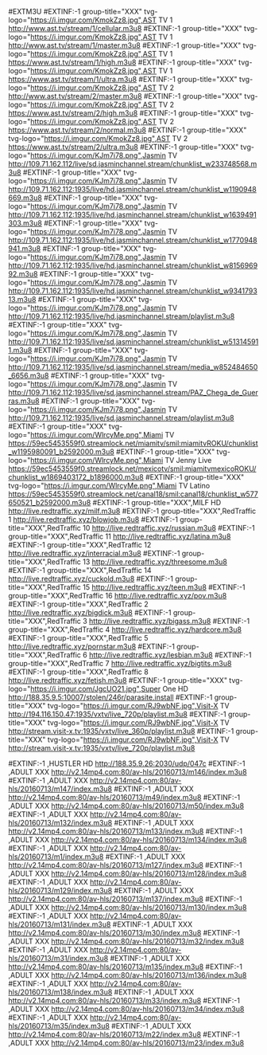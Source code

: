 #EXTM3U
#EXTINF:-1 group-title="XXX" tvg-logo="https://i.imgur.com/KmokZz8.jpg",AST TV 1
http://www.ast.tv/stream/1/cellular.m3u8
#EXTINF:-1 group-title="XXX" tvg-logo="https://i.imgur.com/KmokZz8.jpg",AST TV 1
http://www.ast.tv/stream/1/master.m3u8
#EXTINF:-1 group-title="XXX" tvg-logo="https://i.imgur.com/KmokZz8.jpg",AST TV 1
https://www.ast.tv/stream/1/high.m3u8
#EXTINF:-1 group-title="XXX" tvg-logo="https://i.imgur.com/KmokZz8.jpg",AST TV 1
https://www.ast.tv/stream/1/ultra.m3u8
#EXTINF:-1 group-title="XXX" tvg-logo="https://i.imgur.com/KmokZz8.jpg",AST TV 2
http://www.ast.tv/stream/2/master.m3u8
#EXTINF:-1 group-title="XXX" tvg-logo="https://i.imgur.com/KmokZz8.jpg",AST TV 2
https://www.ast.tv/stream/2/high.m3u8
#EXTINF:-1 group-title="XXX" tvg-logo="https://i.imgur.com/KmokZz8.jpg",AST TV 2
https://www.ast.tv/stream/2/normal.m3u8
#EXTINF:-1 group-title="XXX" tvg-logo="https://i.imgur.com/KmokZz8.jpg",AST TV 2
https://www.ast.tv/stream/2/ultra.m3u8
#EXTINF:-1 group-title="XXX" tvg-logo="https://i.imgur.com/KJm7i78.png",Jasmin TV
http://109.71.162.112/live/sd.jasminchannel.stream/chunklist_w233748568.m3u8
#EXTINF:-1 group-title="XXX" tvg-logo="https://i.imgur.com/KJm7i78.png",Jasmin TV
http://109.71.162.112:1935/live/hd.jasminchannel.stream/chunklist_w1190948669.m3u8
#EXTINF:-1 group-title="XXX" tvg-logo="https://i.imgur.com/KJm7i78.png",Jasmin TV
http://109.71.162.112:1935/live/hd.jasminchannel.stream/chunklist_w1639491303.m3u8
#EXTINF:-1 group-title="XXX" tvg-logo="https://i.imgur.com/KJm7i78.png",Jasmin TV
http://109.71.162.112:1935/live/hd.jasminchannel.stream/chunklist_w1770948941.m3u8
#EXTINF:-1 group-title="XXX" tvg-logo="https://i.imgur.com/KJm7i78.png",Jasmin TV
http://109.71.162.112:1935/live/hd.jasminchannel.stream/chunklist_w815696992.m3u8
#EXTINF:-1 group-title="XXX" tvg-logo="https://i.imgur.com/KJm7i78.png",Jasmin TV
http://109.71.162.112:1935/live/hd.jasminchannel.stream/chunklist_w934179313.m3u8
#EXTINF:-1 group-title="XXX" tvg-logo="https://i.imgur.com/KJm7i78.png",Jasmin TV
http://109.71.162.112:1935/live/hd.jasminchannel.stream/playlist.m3u8
#EXTINF:-1 group-title="XXX" tvg-logo="https://i.imgur.com/KJm7i78.png",Jasmin TV
http://109.71.162.112:1935/live/sd.jasminchannel.stream/chunklist_w513145911.m3u8
#EXTINF:-1 group-title="XXX" tvg-logo="https://i.imgur.com/KJm7i78.png",Jasmin TV
http://109.71.162.112:1935/live/sd.jasminchannel.stream/media_w852484650_6656.m3u8
#EXTINF:-1 group-title="XXX" tvg-logo="https://i.imgur.com/KJm7i78.png",Jasmin TV
http://109.71.162.112:1935/live/sd.jasminchannel.stream/PAZ_Chega_de_Guerras.m3u8
#EXTINF:-1 group-title="XXX" tvg-logo="https://i.imgur.com/KJm7i78.png",Jasmin TV
http://109.71.162.112:1935/live/sd.jasminchannel.stream/playlist.m3u8
#EXTINF:-1 group-title="XXX" tvg-logo="https://i.imgur.com/WlrcyMe.png",Miami TV
https://59ec5453559f0.streamlock.net/miamitv/smil:miamitvROKU/chunklist_w1195980091_b2592000.m3u8
#EXTINF:-1 group-title="XXX" tvg-logo="https://i.imgur.com/WlrcyMe.png",Miami TV Jenny Live
https://59ec5453559f0.streamlock.net/mexicotv/smil:miamitvmexicoROKU/chunklist_w1869403172_b1896000.m3u8
#EXTINF:-1 group-title="XXX" tvg-logo="https://i.imgur.com/WlrcyMe.png",Miami TV Latino
https://59ec5453559f0.streamlock.net/canal18/smil:canal18/chunklist_w577650521_b2592000.m3u8
#EXTINF:-1 group-title="XXX",MILF HD
http://live.redtraffic.xyz/milf.m3u8
#EXTINF:-1 group-title="XXX",RedTraffic 1
http://live.redtraffic.xyz/blowjob.m3u8
#EXTINF:-1 group-title="XXX",RedTraffic 10
http://live.redtraffic.xyz/russian.m3u8
#EXTINF:-1 group-title="XXX",RedTraffic 11
http://live.redtraffic.xyz/latina.m3u8
#EXTINF:-1 group-title="XXX",RedTraffic 12
http://live.redtraffic.xyz/interracial.m3u8
#EXTINF:-1 group-title="XXX",RedTraffic 13
http://live.redtraffic.xyz/threesome.m3u8
#EXTINF:-1 group-title="XXX",RedTraffic 14
http://live.redtraffic.xyz/cuckold.m3u8
#EXTINF:-1 group-title="XXX",RedTraffic 15
http://live.redtraffic.xyz/teen.m3u8
#EXTINF:-1 group-title="XXX",RedTraffic 16
http://live.redtraffic.xyz/pov.m3u8
#EXTINF:-1 group-title="XXX",RedTraffic 2
http://live.redtraffic.xyz/bigdick.m3u8
#EXTINF:-1 group-title="XXX",RedTraffic 3
http://live.redtraffic.xyz/bigass.m3u8
#EXTINF:-1 group-title="XXX",RedTraffic 4
http://live.redtraffic.xyz/hardcore.m3u8
#EXTINF:-1 group-title="XXX",RedTraffic 5
http://live.redtraffic.xyz/pornstar.m3u8
#EXTINF:-1 group-title="XXX",RedTraffic 6
http://live.redtraffic.xyz/lesbian.m3u8
#EXTINF:-1 group-title="XXX",RedTraffic 7
http://live.redtraffic.xyz/bigtits.m3u8
#EXTINF:-1 group-title="XXX",RedTraffic 8
http://live.redtraffic.xyz/fetish.m3u8
#EXTINF:-1 group-title="XXX" tvg-logo="https://i.imgur.com/JgcUO21.jpg",Super One HD
http://188.35.9.5:10007/stolen/246r/parasite.install
#EXTINF:-1 group-title="XXX" tvg-logo="https://i.imgur.com/RJ9wbNF.jpg",Visit-X TV
http://194.116.150.47:1935/vxtv/live_720p/playlist.m3u8
#EXTINF:-1 group-title="XXX" tvg-logo="https://i.imgur.com/RJ9wbNF.jpg",Visit-X TV
http://stream.visit-x.tv:1935/vxtv/live_360p/playlist.m3u8
#EXTINF:-1 group-title="XXX" tvg-logo="https://i.imgur.com/RJ9wbNF.jpg",Visit-X TV
http://stream.visit-x.tv:1935/vxtv/live_720p/playlist.m3u8

#EXTINF:-1 ,HUSTLER HD
http://188.35.9.26:2030/udp/047c
#EXTINF:-1 ,ADULT XXX
http://v2.14mp4.com:80/av-hls/20160713/m146/index.m3u8
#EXTINF:-1 ,ADULT XXX
http://v2.14mp4.com:80/av-hls/20160713/m147/index.m3u8
#EXTINF:-1 ,ADULT XXX
http://v2.14mp4.com:80/av-hls/20160713/m49/index.m3u8
#EXTINF:-1 ,ADULT XXX
http://v2.14mp4.com:80/av-hls/20160713/m50/index.m3u8
#EXTINF:-1 ,ADULT XXX
http://v2.14mp4.com:80/av-hls/20160713/m132/index.m3u8
#EXTINF:-1 ,ADULT XXX
http://v2.14mp4.com:80/av-hls/20160713/m133/index.m3u8
#EXTINF:-1 ,ADULT XXX
http://v2.14mp4.com:80/av-hls/20160713/m134/index.m3u8
#EXTINF:-1 ,ADULT XXX
http://v2.14mp4.com:80/av-hls/20160713/m1/index.m3u8
#EXTINF:-1 ,ADULT XXX
http://v2.14mp4.com:80/av-hls/20160713/m127/index.m3u8
#EXTINF:-1 ,ADULT XXX
http://v2.14mp4.com:80/av-hls/20160713/m128/index.m3u8
#EXTINF:-1 ,ADULT XXX
http://v2.14mp4.com:80/av-hls/20160713/m129/index.m3u8
#EXTINF:-1 ,ADULT XXX
http://v2.14mp4.com:80/av-hls/20160713/m137/index.m3u8
#EXTINF:-1 ,ADULT XXX
http://v2.14mp4.com:80/av-hls/20160713/m130/index.m3u8
#EXTINF:-1 ,ADULT XXX
http://v2.14mp4.com:80/av-hls/20160713/m131/index.m3u8
#EXTINF:-1 ,ADULT XXX
http://v2.14mp4.com:80/av-hls/20160713/m30/index.m3u8
#EXTINF:-1 ,ADULT XXX
http://v2.14mp4.com:80/av-hls/20160713/m32/index.m3u8
#EXTINF:-1 ,ADULT XXX
http://v2.14mp4.com:80/av-hls/20160713/m31/index.m3u8
#EXTINF:-1 ,ADULT XXX
http://v2.14mp4.com:80/av-hls/20160713/m135/index.m3u8
#EXTINF:-1 ,ADULT XXX
http://v2.14mp4.com:80/av-hls/20160713/m136/index.m3u8
#EXTINF:-1 ,ADULT XXX
http://v2.14mp4.com:80/av-hls/20160713/m138/index.m3u8
#EXTINF:-1 ,ADULT XXX
http://v2.14mp4.com:80/av-hls/20160713/m33/index.m3u8
#EXTINF:-1 ,ADULT XXX
http://v2.14mp4.com:80/av-hls/20160713/m34/index.m3u8
#EXTINF:-1 ,ADULT XXX
http://v2.14mp4.com:80/av-hls/20160713/m35/index.m3u8
#EXTINF:-1 ,ADULT XXX
http://v2.14mp4.com:80/av-hls/20160713/m22/index.m3u8
#EXTINF:-1 ,ADULT XXX
http://v2.14mp4.com:80/av-hls/20160713/m23/index.m3u8
